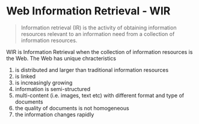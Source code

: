 # Web Information Retrieval - WIR

>Information retrieval (IR) is the activity of obtaining information resources relevant to an information need from a collection of information resources.

WIR is Information Retrieval when the collection of information resources is the Web. The Web has unique chracteristics

1. is distributed and larger than traditional information resources 
2. is linked
3. is increasingly growing
4. information is semi-structured
5. multi-content (i.e. images, text etc) with different format and type of documents
6. the quality of documents is not homogeneous
7. the information changes rapidly
